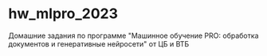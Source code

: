 # hw_mlpro_2023
Домашние задания по программе "Машинное обучение PRO: обработка документов и генеративные нейросети" от ЦБ и ВТБ
